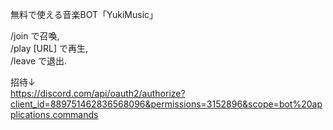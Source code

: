 無料で使える音楽BOT「YukiMusic」  

/join で召喚,  
/play [URL] で再生,  
/leave で退出.


招待↓  
https://discord.com/api/oauth2/authorize?client_id=889751462836568096&permissions=3152896&scope=bot%20applications.commands

